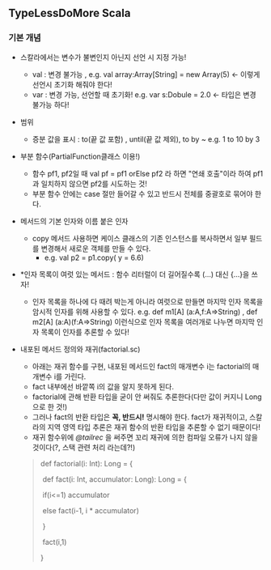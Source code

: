 ## TypeLessDoMore Scala



### 기본 개념



- 스칼라에서는 변수가 불변인지 아닌지 선언 시 지정 가능!
  - val : 변경 불가능 , e.g. val array:Array[String] = new Array(5) <- 이렇게 선언시 초기화 해줘야 한다!
  - var : 변경 가능, 선언할 때 초기화! e.g. var s:Dobule = 2.0 <- 타입은 변경 불가능 하다!

- 범위

  - 증분 값을 표시 : to(끝 값 포함) , until(끝 값 제외), to by ~  e.g. 1 to 10 by 3

- 부분 함수(PartialFunction클래스 이용!)

  - 함수 pf1, pf2일 때 val pf = pf1 orElse pf2 라 하면 "연쇄 호출"이라 하여 pf1과 일치하지 않으면 pf2를 시도하는 것!
  - 부분 함수 안에는 case 절만 들어갈 수 있고 반드시 전체를 중괄호로 묶어야 한다.

- 메서드의 기본 인자와 이름 붙은 인자 

  - copy 메서드 사용하면 케이스 클래스의 기존 인스턴스를 복사하면서 일부 필드를 변경해서 새로운 객체를 만들 수 있다. 
    - e.g. val p2 = p1.copy( y = 6.6)

- *인자 목록이 여럿 있는 메서드 : 함수 리터럴이 더 길어질수록 (...) 대신 {...}을 쓰자!

  - 인자 목록을 하나에 다 때려 박는게 아니라 여럿으로 만들면 마지막 인자 목록을 암시적 인자를 위해 사용할 수 있다. e.g. def m1[A] (a:A,f:A=>String) , def m2[A] (a:A)(f:A=>String) 이런식으로 인자 목록을 여러개로 나누면 마지막 인자 목록이 인자를 추론할 수 있다!

- 내포된 메서드 정의와 재귀(factorial.sc)

  - 아래는 재귀 함수를 구현, 내포된 메서드인 fact의 매개변수 i는 factorial의 매개변수 i를 가린다. 
  - fact 내부에선 바깥쪽 i의 값을 알지 못하게 된다.
  - factorial에 관해 반환 타입을 굳이 안 써줘도 추론한다(다만 값이 커지니 Long으로 한 것!)
  - 그러나 fact의 반환 타입은 **꼭, 반드시!** 명시해야 한다. fact가 재귀적이고, 스칼라의 지역 영역 타입 추론은 재귀 함수의 반환 타입을 추론할 수 없기 때문이다!
  - 재귀 함수위에 *@tailrec* 을 써주면 꼬리 재귀에 의한 컴파일 오류가 나지 않을 것이다(?, 스택 관련 처리 라는데?!)

  > def factorial(i: Int): Long = {
  >
  > ​	def fact(i: Int, accumulator: Long): Long = {
  >
  > ​		if(i<=1) accumulator
  >
  > ​		else fact(i-1, i * accumulator)
  >
  > ​	}
  >
  > ​	fact(i,1)
  >
  > }

  ​	